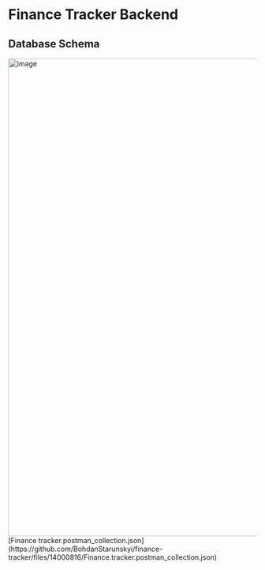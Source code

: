# Finance Tracker Backend
## Database Schema
<img width="967" alt="image" src="https://github.com/BohdanStarunskyi/finance-tracker/assets/91286770/dba0f0d5-2b29-46ed-941d-2fe0338579c6">
[Finance tracker.postman_collection.json](https://github.com/BohdanStarunskyi/finance-tracker/files/14000816/Finance.tracker.postman_collection.json)
